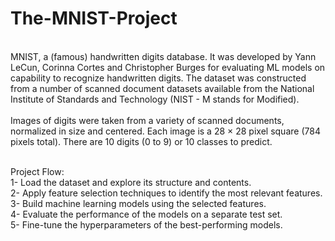 # The-MNIST-Project<br>
<br>
MNIST, a (famous) handwritten digits database. It was developed by Yann LeCun, Corinna Cortes and Christopher Burges for evaluating ML models on capability to recognize handwritten digits. The dataset was constructed from a number of scanned document datasets available from the National Institute of Standards and Technology (NIST - M stands for Modified). <br>
<br>
Images of digits were taken from a variety of scanned documents, normalized in size and centered. Each image is a 28 × 28 pixel square (784 pixels total). There are 10 digits (0 to 9) or 10 classes to predict. <br>
<br>

Project Flow: <br>
1- Load the dataset and explore its structure and contents.  <br>
2- Apply feature selection techniques to identify the most relevant features. <br>
3- Build machine learning models using the selected features. <br>
4- Evaluate the performance of the models on a separate test set. <br>
5- Fine-tune the hyperparameters of the best-performing models. <br>
<br>
